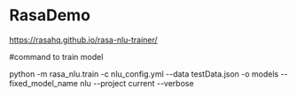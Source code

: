 # RasaDemo
https://rasahq.github.io/rasa-nlu-trainer/

#command to train model





python -m rasa_nlu.train -c nlu_config.yml --data testData.json -o models --fixed_model_name nlu --project current --verbose
